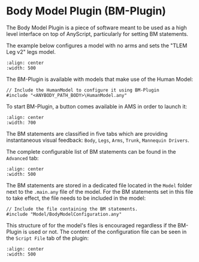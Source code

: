 # Body Model Plugin (BM-Plugin)

The Body Model Plugin is a piece of software meant to be used as a
high level interface on top of AnyScript, particularly for setting
BM statements.

The example below configures a model with no arms and sets the
"TLEM Leg v2" legs model.

```{image} /_static/bm_plugin_1.png
:align: center
:width: 500
```

The BM-Plugin is available with models that make use of the
Human Model:

```AnyScriptDoc
// Include the HumanModel to configure it using BM-Plugin
#include "<ANYBODY_PATH_BODY>\HumanModel.any"
```

To start BM-Plugin, a button comes available in AMS in order to
launch it:

```{image} /_static/bm_plugin_2.png
:align: center
:width: 700
```

The BM statements are classified in five tabs which are providing
instantaneous visual feedback: `Body`, `Legs`, `Arms`,
`Trunk`, `Mannequin Drivers`.

The complete configurable list of BM statements can be found in the
`Advanced` tab:

```{image} /_static/bm_plugin_3.PNG
:align: center
:width: 500
```

The BM statements are stored in a dedicated file located in the
`Model` folder next to the `.main.any` file of the model.
For the BM statements set in this file to take effect, the file
needs to be included in the model:

```AnyScriptDoc
// Include the file containing the BM statements.
#include "Model/BodyModelConfiguration.any"
```

This structure of for the model's files is encouraged regardless
if the BM-Plugin is used or not. The content of the configuration
file can be seen in the `Script File` tab of the plugin:

```{image} /_static/bm_plugin_4.PNG
:align: center
:width: 500
```
